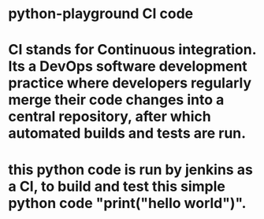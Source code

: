 # python-playground CI code

# CI stands for Continuous integration. Its a DevOps software development practice where developers regularly merge their code changes into a central repository, after which automated builds and tests are run.

# this python code is run by jenkins as a CI, to build and test this simple python code "print("hello world")".
